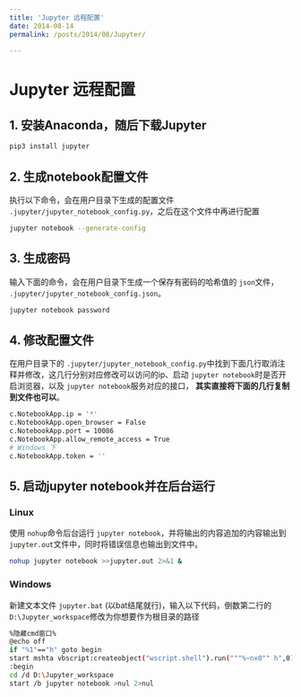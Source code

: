 ```yaml
---
title: 'Jupyter 远程配置'
date: 2014-08-14
permalink: /posts/2014/08/Jupyter/

---
```

   
   
# Jupyter 远程配置

## 1. 安装Anaconda，随后下载Jupyter

```bash
pip3 install jupyter
```

## 2. 生成notebook配置文件

执行以下命令，会在用户目录下生成的配置文件 `.jupyter/jupyter_notebook_config.py`，之后在这个文件中再进行配置

```bash
jupyter notebook --generate-config
```

## 3. 生成密码

输入下面的命令，会在用户目录下生成一个保存有密码的哈希值的 `json`文件， `.jupyter/jupyter_notebook_config.json`。

```bash
jupyter notebook password
```

## 4. 修改配置文件

在用户目录下的 `.jupyter/jupyter_notebook_config.py`中找到下面几行取消注释并修改，这几行分别对应修改可以访问的ip、启动 `jupyter notebook`时是否开启浏览器，以及 `jupyter notebook`服务对应的接口， **其实直接将下面的几行复制到文件也可以**。

```bash
c.NotebookApp.ip = '*'
c.NotebookApp.open_browser = False
c.NotebookApp.port = 10086
c.NotebookApp.allow_remote_access = True
# Windows 下
c.NotebookApp.token = ''
```

## 5. 启动jupyter notebook并在后台运行

### Linux

使用 `nohup`命令后台运行 `jupyter notebook`，并将输出的内容追加的内容输出到 `jupyter.out`文件中，同时将错误信息也输出到文件中。

```bash
nohup jupyter notebook >>jupyter.out 2>&1 &
```

### Windows

新建文本文件 `jupyter.bat` (以bat结尾就行)，输入以下代码，倒数第二行的 `D:\Jupyter_workspace`修改为你想要作为根目录的路径

```bash
%隐藏cmd窗口%
@echo off
if "%1"=="h" goto begin
start mshta vbscript:createobject("wscript.shell").run("""%~nx0"" h",0)(window.close)&&exit
:begin
cd /d D:\Jupyter_workspace
start /b jupyter notebook >nul 2>nul
```
